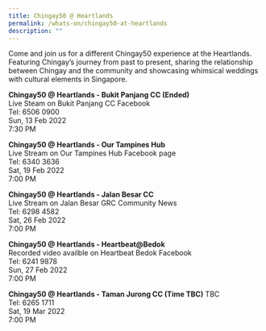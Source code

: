 ```yaml
---
title: Chingay50 @ Heartlands
permalink: /whats-on/chingay50-at-heartlands
description: ""
---
```

Come and join us for a different Chingay50 experience at the Heartlands. Featuring Chingay’s journey from past to present, sharing the relationship between Chingay and the community and showcasing whimsical weddings with cultural elements in Singapore.

**Chingay50 @ Heartlands - Bukit Panjang CC (Ended)**<br>
Live Steam on Bukit Panjang CC Facebook<br>
Tel: 6506 0900<br>
Sun, 13 Feb 2022<br>
7:30 PM

**Chingay50 @ Heartlands - Our Tampines Hub**<br>
Live Stream on Our Tampines Hub Facebook page<br>
Tel: 6340 3636<br>
Sat, 19 Feb 2022<br>
7:00 PM

**Chingay50 @ Heartlands - Jalan Besar CC**<br>
Live Stream on Jalan Besar GRC Community News<br>
Tel: 6298 4582<br>
Sat, 26 Feb 2022<br>
7:00 PM

**Chingay50 @ Heartlands - Heartbeat@Bedok**<br>
Recorded video availble on Heartbeat Bedok Facebook<br>
Tel: 6241 9878<br>
Sun, 27 Feb 2022<br>
7:00 PM

**Chingay50 @ Heartlands - Taman Jurong CC (Time TBC)**
TBC<br>
Tel: 6265 1711<br>
Sat, 19 Mar 2022<br>
7:00 PM